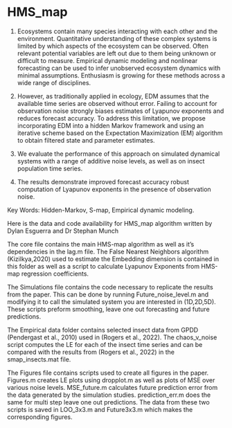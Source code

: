 # HMS_map


1. Ecosystems contain many species interacting with each other and the environment. Quantitative understanding of these complex systems is limited by which aspects of the ecosystem can be observed. Often relevant potential variables are left out due to them being unknown or difficult to measure. Empirical dynamic modeling and nonlinear forecasting can be used to infer unobserved ecosystem dynamics with minimal assumptions. Enthusiasm is growing for these methods across a wide range of disciplines.

2. However, as traditionally applied in ecology, EDM assumes that the available time series are observed without error. Failing to account for observation noise strongly biases estimates of Lyapunov exponents and reduces forecast accuracy. To address this limitation, we propose incorporating EDM into a hidden Markov framework and using an iterative scheme based on the Expectation Maximization (EM) algorithm to obtain filtered state and parameter estimates.

3. We evaluate the performance of this approach on simulated dynamical systems with a range of additive noise levels, as well as on insect population time series.

4. The results demonstrate improved forecast accuracy robust computation of Lyapunov exponents in the presence of observation noise. 

Key Words: Hidden-Markov, S-map, Empirical dynamic modeling.

Here is the data and code availability for HMS_map algorithm written by Dylan Esguerra and Dr Stephan Munch

The core file contains the main HMS-map algorithm as well as it’s dependencies in the lag.m file. The False Nearest Neighbors algorithm (Kizilkya,2020) used to estimate the Embedding dimension is contained in this folder as well as a script to calculate Lyapunov Exponents from HMS-map regression coefficients. 

The Simulations file contains the code necessary to replicate the results from the paper. This can be done by running Future_noise_level.m and modifying it to call the simulated system you are interested in (1D,2D,5D). These scripts preform smoothing, leave one out forecasting and future predictions. 

The Empirical data folder contains selected insect data from GPDD (Pendergast et al., 2010) used in (Rogers et al., 2022). The chaos_v_noise script computes the LE for each of the insect time series and can be compared with the results from (Rogers et al., 2022) in the smap_insects.mat file.

The Figures file contains scripts used to create all figures in the paper. Figures.m creates LE plots using dropplot.m as well as plots of MSE over various noise levels. MSE_future.m calculates future prediction error from the data generated by the simulation studies. prediction_err.m does the same for multi step leave one out predictions. The data from these two scripts is saved in LOO_3x3.m and Future3x3.m which makes the corresponding figures. 

